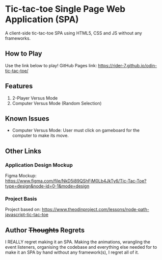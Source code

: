 # Tic-tac-toe Single Page Web Application (SPA)
A client-side tic-tac-toe SPA using HTML5, CSS and JS without any frameworks. 

## How to Play
Use the link below to play!
GitHub Pages link: https://rider-7.github.io/odin-tic-tac-toe/

## Features
1. 2-Player Versus Mode
2. Computer Versus Mode (Random Selection)

## Known Issues
- Computer Versus Mode: User must click on gameboard for the computer to make its move.

## Other Links

### Application Design Mockup
Figma Mockup: https://www.figma.com/file/NkD5i89QShFjM0Lb4JkTy6/Tic-Tac-Toe?type=design&node-id=0-1&mode=design

### Project Basis
Project based on: https://www.theodinproject.com/lessons/node-path-javascript-tic-tac-toe

## Author ~~Thoughts~~ Regrets 
I REALLY regret making it an SPA. Making the animations, wrangling the event listeners, organising the codebase and everything else needed for to make it an SPA by hand without any framework(s), I regret all of it.